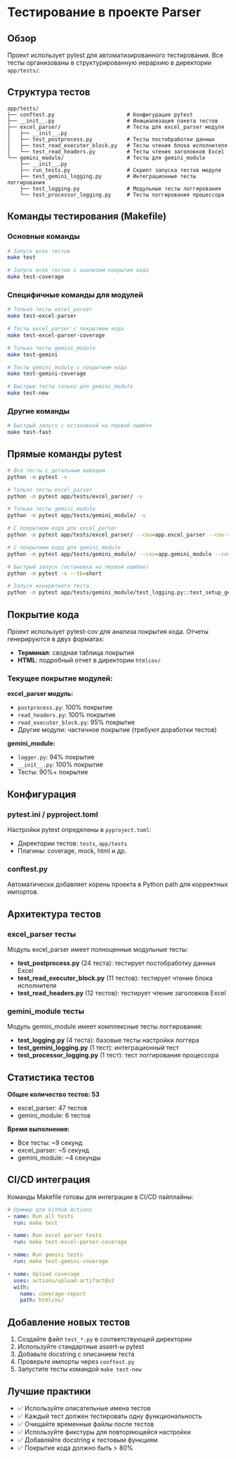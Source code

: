 # Тестирование в проекте Parser

## Обзор

Проект использует pytest для автоматизированного тестирования. Все тесты организованы в структурированную иерархию в директории `app/tests/`.

## Структура тестов

```
app/tests/
├── conftest.py                       # Конфигурация pytest
├── __init__.py                       # Инициализация пакета тестов
├── excel_parser/                     # Тесты для excel_parser модуля
│   ├── __init__.py
│   ├── test_postprocess.py           # Тесты постобработки данных
│   ├── test_read_executer_block.py   # Тесты чтения блока исполнителя
│   └── test_read_headers.py          # Тесты чтения заголовков Excel
└── gemini_module/                    # Тесты для gemini_module
    ├── __init__.py
    ├── run_tests.py                  # Скрипт запуска тестов модуля
    ├── test_gemini_logging.py        # Интеграционные тесты логгирования
    ├── test_logging.py               # Модульные тесты логгирования
    └── test_processor_logging.py     # Тесты логгирования процессора
```

## Команды тестирования (Makefile)

### Основные команды

```bash
# Запуск всех тестов
make test

# Запуск всех тестов с анализом покрытия кода
make test-coverage
```

### Специфичные команды для модулей

```bash
# Только тесты excel_parser
make test-excel-parser

# Тесты excel_parser с покрытием кода
make test-excel-parser-coverage

# Только тесты gemini_module
make test-gemini

# Тесты gemini_module с покрытием кода
make test-gemini-coverage

# Быстрые тесты только для gemini_module
make test-new
```

### Другие команды

```bash
# Быстрый запуск с остановкой на первой ошибке
make test-fast
```

## Прямые команды pytest

```bash
# Все тесты с детальным выводом
python -m pytest -v

# Только тесты excel_parser
python -m pytest app/tests/excel_parser/ -v

# Только тесты gemini_module
python -m pytest app/tests/gemini_module/ -v

# С покрытием кода для excel_parser
python -m pytest app/tests/excel_parser/ --cov=app.excel_parser --cov-report=html -v

# С покрытием кода для gemini_module
python -m pytest app/tests/gemini_module/ --cov=app.gemini_module --cov-report=html -v

# Быстрый запуск (остановка на первой ошибке)
python -m pytest -x --tb=short

# Запуск конкретного теста
python -m pytest app/tests/gemini_module/test_logging.py::test_setup_gemini_logger -v
```

## Покрытие кода

Проект использует pytest-cov для анализа покрытия кода. Отчеты генерируются в двух форматах:

- **Терминал**: сводная таблица покрытия
- **HTML**: подробный отчет в директории `htmlcov/`

### Текущее покрытие модулей:

**excel_parser модуль:**
- `postprocess.py`: 100% покрытие
- `read_headers.py`: 100% покрытие
- `read_executer_block.py`: 95% покрытие
- Другие модули: частичное покрытие (требуют доработки тестов)

**gemini_module:**
- `logger.py`: 94% покрытие
- `__init__.py`: 100% покрытие
- Тесты: 90%+ покрытие

## Конфигурация

### pytest.ini / pyproject.toml

Настройки pytest определены в `pyproject.toml`:

- Директории тестов: `tests`, `app/tests`
- Плагины: coverage, mock, html и др.

### conftest.py

Автоматически добавляет корень проекта в Python path для корректных импортов.

## Архитектура тестов

### excel_parser тесты

Модуль excel_parser имеет полноценные модульные тесты:
- **test_postprocess.py** (24 теста): тестирует постобработку данных Excel
- **test_read_executer_block.py** (11 тестов): тестирует чтение блока исполнителя  
- **test_read_headers.py** (12 тестов): тестирует чтение заголовков Excel

### gemini_module тесты

Модуль gemini_module имеет комплексные тесты логгирования:
- **test_logging.py** (4 теста): базовые тесты настройки логгера
- **test_gemini_logging.py** (1 тест): интеграционный тест
- **test_processor_logging.py** (1 тест): тест логгирования процессора

## Статистика тестов

**Общее количество тестов: 53**
- excel_parser: 47 тестов
- gemini_module: 6 тестов

**Время выполнения:**
- Все тесты: ~9 секунд
- excel_parser: ~5 секунд  
- gemini_module: ~4 секунды

## CI/CD интеграция

Команды Makefile готовы для интеграции в CI/CD пайплайны:

```yaml
# Пример для GitHub Actions
- name: Run all tests
  run: make test

- name: Run excel parser tests  
  run: make test-excel-parser-coverage

- name: Run gemini tests
  run: make test-gemini-coverage

- name: Upload coverage
  uses: actions/upload-artifact@v2
  with:
    name: coverage-report
    path: htmlcov/
```

## Добавление новых тестов

1. Создайте файл `test_*.py` в соответствующей директории
2. Используйте стандартные assert-ы pytest
3. Добавьте docstring с описанием теста
4. Проверьте импорты через `conftest.py`
5. Запустите тесты командой `make test-new`

## Лучшие практики

- ✅ Используйте описательные имена тестов
- ✅ Каждый тест должен тестировать одну функциональность
- ✅ Очищайте временные файлы после тестов
- ✅ Используйте фикстуры для повторяющейся настройки
- ✅ Добавляйте docstring к тестовым функциям
- ✅ Покрытие кода должно быть > 80%
